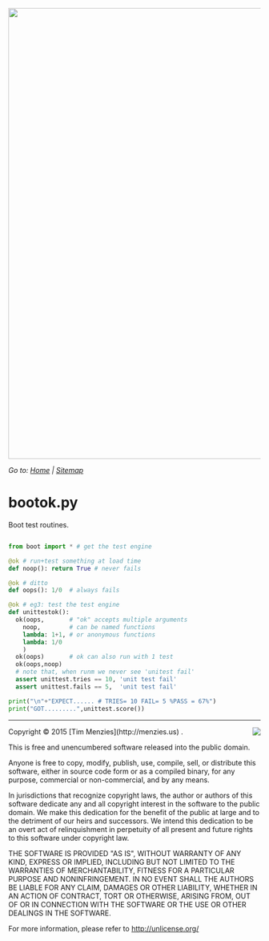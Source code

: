 [<img width=900 src="https://raw.githubusercontent.com/txt/mase/master/img/banner.png">](https://github.com/txt/mase/blob/master/README.md)

_Go to: [Home](https://github.com/txt/mase/blob/master/README.md) | [Sitemap](https://github.com/txt/mase/blob/master/TOC.md)_


# bootok.py


Boot test routines.

````python

from boot import * # get the test engine

@ok # run+test something at load time
def noop(): return True # never fails

@ok # ditto
def oops(): 1/0  # always fails

@ok # eg3: test the test engine
def unittestok():
  ok(oops,       # "ok" accepts multiple arguments
    noop,        # can be named functions
    lambda: 1+1, # or anonymous functions
    lambda: 1/0
    )
  ok(oops)       # ok can also run with 1 test
  ok(oops,noop)
  # note that, when runm we never see 'unitest fail'
  assert unittest.tries == 10, 'unit test fail'
  assert unittest.fails == 5,  'unit test fail'

print("\n"+"EXPECT...... # TRIES= 10 FAIL= 5 %PASS = 67%")
print("GOT.........",unittest.score())
````

__________


<img  align=right src="https://raw.githubusercontent.com/txt/mase/master/img/license.png">
Copyright © 2015 [Tim Menzies](http://menzies.us) <tim.menzies@gmail.com>.

This is free and unencumbered software released into the public domain.

Anyone is free to copy, modify, publish, use, compile, sell, or
distribute this software, either in source code form or as a compiled
binary, for any purpose, commercial or non-commercial, and by any
means.

In jurisdictions that recognize copyright laws, the author or authors
of this software dedicate any and all copyright interest in the
software to the public domain. We make this dedication for the benefit
of the public at large and to the detriment of our heirs and
successors. We intend this dedication to be an overt act of
relinquishment in perpetuity of all present and future rights to this
software under copyright law.

THE SOFTWARE IS PROVIDED "AS IS", WITHOUT WARRANTY OF ANY KIND,
EXPRESS OR IMPLIED, INCLUDING BUT NOT LIMITED TO THE WARRANTIES OF
MERCHANTABILITY, FITNESS FOR A PARTICULAR PURPOSE AND NONINFRINGEMENT.
IN NO EVENT SHALL THE AUTHORS BE LIABLE FOR ANY CLAIM, DAMAGES OR
OTHER LIABILITY, WHETHER IN AN ACTION OF CONTRACT, TORT OR OTHERWISE,
ARISING FROM, OUT OF OR IN CONNECTION WITH THE SOFTWARE OR THE USE OR
OTHER DEALINGS IN THE SOFTWARE.

For more information, please refer to <http://unlicense.org/>
